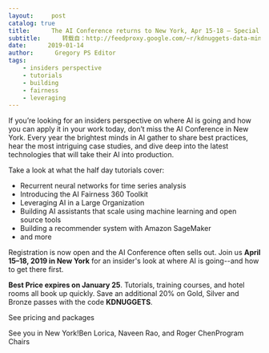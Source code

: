 ```yaml
---
layout:     post
catalog: true
title:      The AI Conference returns to New York, Apr 15-18 – Special offer from KDnuggets
subtitle:      转载自：http://feedproxy.google.com/~r/kdnuggets-data-mining-analytics/~3/gi1XoHfVOp4/oreilly-ai-conference-new-york.html
date:      2019-01-14
author:      Gregory PS Editor
tags:
    - insiders perspective
    - tutorials
    - building
    - fairness
    - leveraging
---
```


If you’re looking for an insiders perspective on where AI is going and how you can apply it in your work today, don’t miss the AI Conference in New York. Every year the brightest minds in AI gather to share best practices, hear the most intriguing case studies, and dive deep into the latest technologies that will take their AI into production. 

Take a look at what the half day tutorials cover:
- Recurrent neural networks for time series analysis
- Introducing the AI Fairness 360 Toolkit
- Leveraging AI in a Large Organization
- Building AI assistants that scale using machine learning and open source tools
- Building a recommender system with Amazon SageMaker
- and more



Registration is now open and the AI Conference often sells out. Join us **April 15–18, 2019 in New York** for an insider's look at where AI is going--and how to get there first.

**Best Price expires on January 25**. Tutorials, training courses, and hotel rooms all book up quickly. Save an additional 20% on Gold, Silver and Bronze passes with the code **KDNUGGETS**.

See pricing and packages

See you in New York!Ben Lorica, Naveen Rao, and Roger ChenProgram Chairs
